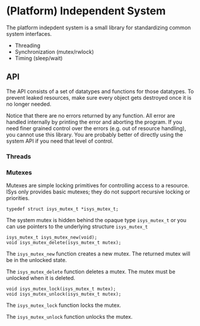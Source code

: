 (Platform) Independent System
=============================

The platform indepdent system is a small library for standardizing common
system interfaces.

  * Threading
  * Synchronization (mutex/rwlock)
  * Timing (sleep/wait)


## API

The API consists of a set of datatypes and functions for those datatypes. To
prevent leaked resources, make sure every object gets destroyed once it is no
longer needed.

Notice that there are no errors returned by any function. All error are
handled internally by printing the error and aborting the program. If you need
finer grained control over the errors (e.g. out of resource handling), you
cannot use this library. You are probably better of directly using the system
API if you need that level of control.


### Threads


### Mutexes

Mutexes are simple locking primitives for controlling access to a resource.
ISys only provides basic mutexes; they do not support recursive locking or
priorities.

    typedef struct isys_mutex_t *isys_mutex_t;

The system mutex is hidden behind the opaque type `isys_mutex_t` or you can
use pointers to the underlying structure `isys_mutex_t`

    isys_mutex_t isys_mutex_new(void);
    void isys_mutex_delete(isys_mutex_t mutex);

The `isys_mutex_new` function creates a new mutex. The returned mutex will be
in the unlocked state.

The `isys_mutex_delete` function deletes a mutex. The mutex must be unlocked
when it is deleted.

    void isys_mutex_lock(isys_mutex_t mutex);
    void isys_mutex_unlock(isys_mutex_t mutex);

The `isys_mutex_lock` function locks the mutex.

The `isys_mutex_unlock` function unlocks the mutex.
